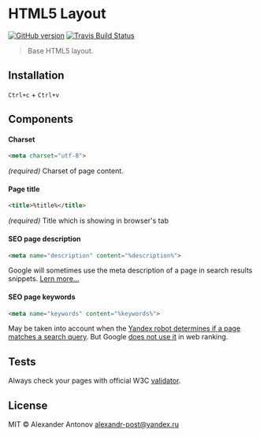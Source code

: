 HTML5 Layout
==============

[![GitHub version][github-version-img]][github-version] [![Travis Build Status][travis-img]][travis]

[github-version-img]: https://badge.fury.io/gh/ahtohbi4%2Flayout.svg
[github-version]: https://badge.fury.io/gh/ahtohbi4%2Flayout
[travis-img]: https://travis-ci.org/ahtohbi4/layout.svg
[travis]: https://travis-ci.org/ahtohbi4/layout

> Base HTML5 layout.

Installation
-----------------

```Ctrl+c``` + ```Ctrl+v```

Components
--------------------

#### Charset
```html
<meta charset="utf-8">
```

*(required)* Charset of page content.

#### Page title
```html
<title>%title%</title>
```

*(required)* Title which is showing in browser's tab

#### SEO page description
```html
<meta name="description" content="%description%">
```

Google will sometimes use the meta description of a page in search results snippets. [Lern more...](https://support.google.com/webmasters/answer/35624?hl=en#1)


#### SEO page keywords
```html
<meta name="keywords" content="%keywords%">
```

May be taken into account when the [Yandex robot determines if a page matches a search query](https://yandex.ru/support/webmaster/controlling-robot/html.xml?ncrnd=2477#metatags). But Google [does not use it](https://googlewebmastercentral.blogspot.ru/2009/09/google-does-not-use-keywords-meta-tag.html) in web ranking.

Tests
--------------------

Always check your pages with official W3C [validator](https://validator.w3.org/nu/).

License
--------------------

MIT © Alexander Antonov <alexandr-post@yandex.ru>
